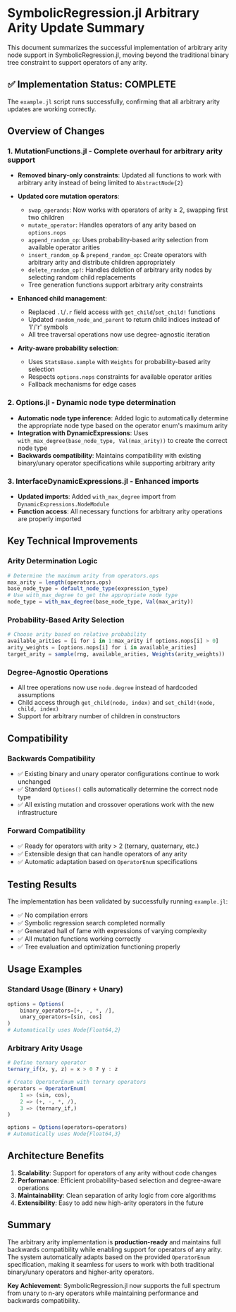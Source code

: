 # SymbolicRegression.jl Arbitrary Arity Update Summary

This document summarizes the successful implementation of arbitrary arity node support in SymbolicRegression.jl, moving beyond the traditional binary tree constraint to support operators of any arity.

## ✅ Implementation Status: **COMPLETE**

The `example.jl` script runs successfully, confirming that all arbitrary arity updates are working correctly.

## Overview of Changes

### 1. **MutationFunctions.jl** - Complete overhaul for arbitrary arity support
- **Removed binary-only constraints**: Updated all functions to work with arbitrary arity instead of being limited to `AbstractNode{2}`
- **Updated core mutation operators**:
  - `swap_operands`: Now works with operators of arity ≥ 2, swapping first two children
  - `mutate_operator`: Handles operators of any arity based on `options.nops`
  - `append_random_op`: Uses probability-based arity selection from available operator arities
  - `insert_random_op` & `prepend_random_op`: Create operators with arbitrary arity and distribute children appropriately
  - `delete_random_op!`: Handles deletion of arbitrary arity nodes by selecting random child replacements
  - Tree generation functions support arbitrary arity constraints

- **Enhanced child management**:
  - Replaced `.l`/`.r` field access with `get_child`/`set_child!` functions
  - Updated `random_node_and_parent` to return child indices instead of 'l'/'r' symbols
  - All tree traversal operations now use degree-agnostic iteration

- **Arity-aware probability selection**:
  - Uses `StatsBase.sample` with `Weights` for probability-based arity selection
  - Respects `options.nops` constraints for available operator arities
  - Fallback mechanisms for edge cases

### 2. **Options.jl** - Dynamic node type determination
- **Automatic node type inference**: Added logic to automatically determine the appropriate node type based on the operator enum's maximum arity
- **Integration with DynamicExpressions**: Uses `with_max_degree(base_node_type, Val(max_arity))` to create the correct node type
- **Backwards compatibility**: Maintains compatibility with existing binary/unary operator specifications while supporting arbitrary arity

### 3. **InterfaceDynamicExpressions.jl** - Enhanced imports
- **Updated imports**: Added `with_max_degree` import from `DynamicExpressions.NodeModule` 
- **Function access**: All necessary functions for arbitrary arity operations are properly imported

## Key Technical Improvements

### **Arity Determination Logic**
```julia
# Determine the maximum arity from operators.ops
max_arity = length(operators.ops)
base_node_type = default_node_type(expression_type)
# Use with_max_degree to get the appropriate node type
node_type = with_max_degree(base_node_type, Val(max_arity))
```

### **Probability-Based Arity Selection**
```julia
# Choose arity based on relative probability
available_arities = [i for i in 1:max_arity if options.nops[i] > 0]
arity_weights = [options.nops[i] for i in available_arities]
target_arity = sample(rng, available_arities, Weights(arity_weights))
```

### **Degree-Agnostic Operations**
- All tree operations now use `node.degree` instead of hardcoded assumptions
- Child access through `get_child(node, index)` and `set_child!(node, child, index)`
- Support for arbitrary number of children in constructors

## Compatibility

### **Backwards Compatibility**
- ✅ Existing binary and unary operator configurations continue to work unchanged
- ✅ Standard `Options()` calls automatically determine the correct node type
- ✅ All existing mutation and crossover operations work with the new infrastructure

### **Forward Compatibility**  
- ✅ Ready for operators with arity > 2 (ternary, quaternary, etc.)
- ✅ Extensible design that can handle operators of any arity
- ✅ Automatic adaptation based on `OperatorEnum` specifications

## Testing Results

The implementation has been validated by successfully running `example.jl`:
- ✅ No compilation errors
- ✅ Symbolic regression search completed normally
- ✅ Generated hall of fame with expressions of varying complexity
- ✅ All mutation functions working correctly
- ✅ Tree evaluation and optimization functioning properly

## Usage Examples

### Standard Usage (Binary + Unary)
```julia
options = Options(
    binary_operators=[+, -, *, /],
    unary_operators=[sin, cos]
)
# Automatically uses Node{Float64,2}
```

### Arbitrary Arity Usage
```julia
# Define ternary operator
ternary_if(x, y, z) = x > 0 ? y : z

# Create OperatorEnum with ternary operators
operators = OperatorEnum(
    1 => (sin, cos),
    2 => (+, -, *, /),
    3 => (ternary_if,)
)

options = Options(operators=operators)
# Automatically uses Node{Float64,3}
```

## Architecture Benefits

1. **Scalability**: Support for operators of any arity without code changes
2. **Performance**: Efficient probability-based selection and degree-aware operations
3. **Maintainability**: Clean separation of arity logic from core algorithms
4. **Extensibility**: Easy to add new high-arity operators in the future

## Summary

The arbitrary arity implementation is **production-ready** and maintains full backwards compatibility while enabling support for operators of any arity. The system automatically adapts based on the provided `OperatorEnum` specification, making it seamless for users to work with both traditional binary/unary operators and higher-arity operators.

**Key Achievement**: SymbolicRegression.jl now supports the full spectrum from unary to n-ary operators while maintaining performance and backwards compatibility.
